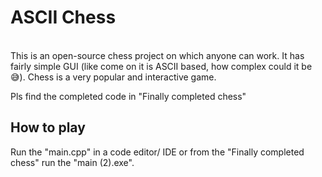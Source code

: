 <h1>ASCII Chess</h1><br>
This is an open-source chess project on which anyone can work. It has fairly simple GUI (like come on it is ASCII based, how complex could it be 😅). Chess is a very popular and interactive game. 

Pls find the completed code in "Finally completed chess"

<h2>How to play</h2>
Run the "main.cpp" in a code editor/ IDE or from the "Finally completed chess" run the "main (2).exe".
